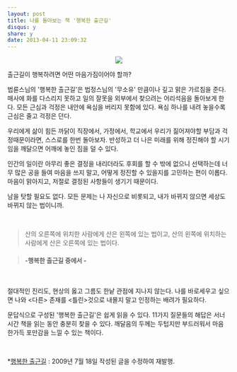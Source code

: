 ```yaml
---
layout: post
title: 나를 돌아보는 책 '행복한 출근길' 
disqus: y
share: y
date: 2013-04-11 23:09:32
---
```


<p align="center">

<img src="http://beatshon.github.io/images/happy.jpg">


</P>


출근길이 행복하려면 어떤 마음가짐이어야 할까?

법륜스님의 '행복한 출근길'은 법정스님의 '무소유' 만큼이나 깊고 맑은 가르침을 준다. 매사에 화를 다스리지 못하고 일의 잘못을 외부에서 찾으려는 어리석음을 돌아보게 한다. 모든 근심과 걱정은 내안에 욕심을 버리지 못함에 있다. 욕심 하나를 내려 놓을수록 근심은 줄고 걱정은 던다.

우리에게 삶이 힘든 까닭이 직장에서, 가정에서, 학교에서 우리가 짊어져야할  부담과 걱정때문이라면, 스스로를 한번 돌아보자. 반성하고 더 나은 미래를 위해 정진해야 할 시기임을 깨달으면 어깨에 놓인 짐을 덜 수 있다. 

인간의 일이란 아무리 좋은 결정을 내리더라도 후회를 할 수 밖에 없으니 선택하는데 너무 많은 공을 들여 마음을 쓰지 말고, 어떻게 정진할 수 있을지를 고민하는 편이 이롭다. 마음이 맑아지고, 저절로 결정된 사항들이 생기기 때문이다. 

남을 탓할 필요도 없다. 모든 문제는 나 자신으로 비롯되고, 내가 바뀌지 않으면 세상도 바뀌지 않는 법이니까.

<br/>

>산의 오른쪽에 위치한 사람에게 산은 왼쪽에 있는 법이고, 
>산의 왼쪽에 위치하는 사람에게 산은 오른쪽에 있는 법이다. 

>#### -행복한 출근길 중에서 -

<br/>

절대적인 진리도, 현상의 옳고 그름도 한낱 관점에 지나지 않는다. 나를 바로세우고 싶으면 나와 <다른> 존재를 <틀린>것으로 내몰지 말고 인정하는 배려가 필요하다.

문답식으로 구성된 '행복한 출근길'은 쉽게 읽을 수 있다. 11가지 질문들의 해답은 서너 시간 책을 읽는 동안 충분히 찾을 수 있다. 깨달음의 두께는 두텁지만 부드러워서 마음 한가득 포만감을 느낄 수 있는 책이다.
 
<br/>

*[행복한 출근길](http://book.daum.net/detail/book.do?bookid=KOR9788934934585) : 2009년 7월 18일 작성된 글을 수정하여 재발행. 

<br/>

